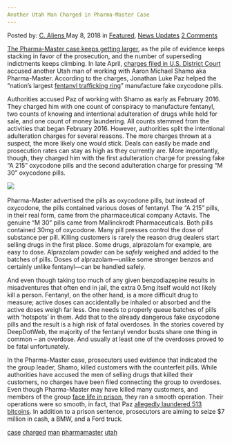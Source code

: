```yaml
---
Another Utah Man Charged in Pharma-Master Case
---
```

<article class="post-listing post-25626 post type-post status-publish format-standard has-post-thumbnail hentry 
 tag-case tag-charged tag-man tag-pharmamaster tag-utah">
<div class="post-inner">
<span>Posted by: <a href="https://www.deepdotweb.com/author/caliens/" title="">C. Aliens </a></span>
<span>May 8, 2018</span>
<span>in <a href="https://www.deepdotweb.com/category/deepdot-news/" rel="category tag">Featured</a>, <a href="https://www.deepdotweb.com/category/news-updates/" rel="category tag">News Updates</a></span>
<span><a href="https://www.deepdotweb.com/2018/05/08/another-utah-man-charged-in-pharma-master-case/#comments">2 Comments</a></span>


<p><a href="https://www.deepdotweb.com/2017/06/18/six-indicted-darknet-fentanyl-distribution-ring/">The Pharma-Master case keeps getting larger</a>, as the pile of evidence keeps stacking in favor of the prosecution, and the number of superseding indictments keeps climbing. In late April, <a href="https://www.scribd.com/document/377725831/Jonathan-Luke-Paz-Charges">charges filed in U.S. District Court</a> accused another Utah man of working with Aaron Michael Shamo aka Pharma-Master. According to the charges, Jonathan Luke Paz helped the “nation’s largest <a href="https://www.deepdotweb.com/2017/12/11/darknet-opioid-ring-suspect-stay-jail-trial/">fentanyl trafficking ring</a>” manufacture fake oxycodone pills.</p>
<p>Authorities accused Paz of working with Shamo as early as February 2016. They charged him with one count of conspiracy to manufacture fentanyl, two counts of knowing and intentional adulteration of drugs while held for sale, and one count of money laundering. All counts stemmed from the activities that began February 2016. However, authorities split the intentional adulteration charges for several reasons. The more charges thrown at a suspect, the more likely one would stick. Deals can easily be made and prosecution rates can stay as high as they currently are. More importantly, though, they charged him with the first adulteration charge for pressing fake “A 215” oxycodone pills and the second adulteration charge for pressing “M 30” oxycodone pills.</p>
<p><img class="wp-image-25632 aligncenter" src="/imgs/2018/05/word-image.png" srcset="/imgs/2018/05/word-image.png 620w, /imgs/2018/05/word-image-300x198.png 300w" sizes="(max-width: 620px) 100vw, 620px" /></p>
<p>Pharma-Master advertised the pills as oxycodone pills, but instead of oxycodone, the pills contained various doses of fentanyl. The “A 215” pills, in their real form, came from the pharmaceutical company Actavis. The genuine “M 30” pills came from Mallinckrodt Pharmaceuticals. Both pills contained 30mg of oxycodone. Many pill presses control the dose of substance per pill. Killing customers is rarely the reason drug dealers start selling drugs in the first place. Some drugs, alprazolam for example, are easy to dose. Alprazolam powder can be <em>safely</em> weighed and added to the batches of pills. Doses of alprazolam—unlike some stronger benzos and certainly unlike fentanyl—can be handled safely.</p>
<p>And even though taking too much of any given benzodiazepine results in misadventures that often end in jail, the extra 0.5mg itself would not likely kill a person. Fentanyl, on the other hand, is a more difficult drug to measure; active doses can accidentally be inhaled or absorbed and the active doses weigh far less. One needs to properly queue batches of pills with ‘hotspots’ in them. Add that to the already dangerous fake oxycodone pills and the result is a high risk of fatal overdoses. In the stories covered by DeepDotWeb, the majority of the fentanyl vendor busts share one thing in common &#8211; an overdose. And usually at least one of the overdoses proved to be fatal unfortunately.</p>
<p>In the Pharma-Master case, prosecutors used evidence that indicated the the group leader, Shamo, killed customers with the counterfeit pills. While authorities have accused the men of selling drugs that killed their customers, no charges have been filed connecting the group to overdoses. Even though Pharma-Master may have killed many customers, and members of the group <a href="https://www.deepdotweb.com/2017/07/16/utah-man-faces-life-sentence-selling-drugs-darknet/">face life in prison</a>, they ran a smooth operation. Their operations were so smooth, in fact, that Paz <a href="https://www.deepdotweb.com/2018/01/25/u-s-prosecutors-cash-seized-bitcoins/">allegedly laundered 513 bitcoins</a>. In addition to a prison sentence, prosecutors are aiming to seize $7 million in cash, a BMW, and a Ford truck.</p>
</div>
<a href="https://www.deepdotweb.com/tag/case/" rel="tag">case</a> <a href="https://www.deepdotweb.com/tag/charged/" rel="tag">charged</a> <a href="https://www.deepdotweb.com/tag/man/" rel="tag">man</a> <a href="https://www.deepdotweb.com/tag/pharmamaster/" rel="tag">pharmamaster</a> <a href="https://www.deepdotweb.com/tag/utah/" rel="tag">utah</a></span> <span style="display:none" class="updated">2018-05-08<a href="https://www.deepdotweb.com/author/caliens/" title="Posts by C. Aliens" rel="author">C. Aliens</a></strong></div>

